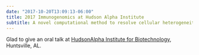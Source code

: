 ```yaml
---
date: "2017-10-20T13:09:13-06:00"
title: 2017 Immunogenomics at Hudson Alpha Institute
subtitle: A novel computational method to resolve cellular heterogeneity in disease tissues
---
```


Glad to give an oral talk at [HudsonAlpha Institute for Biotechnology](https://hudsonalpha.org/), Huntsville, AL.


